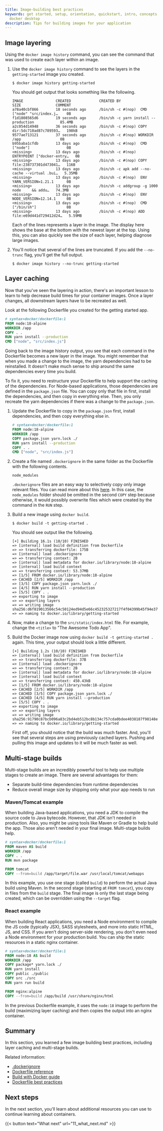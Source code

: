 ```yaml
---
title: Image-building best practices
keywords: get started, setup, orientation, quickstart, intro, concepts, containers,
  docker desktop
description: Tips for building images for your application
---
```


## Image layering

Using the `docker image history` command, you can see the command that was used
to create each layer within an image.

1. Use the `docker image history` command to see the layers in the `getting-started` image you
   created.

    ```console
    $ docker image history getting-started
    ```

    You should get output that looks something like the following.

    ```plaintext
    IMAGE               CREATED             CREATED BY                                      SIZE                COMMENT
    a78a40cbf866        18 seconds ago      /bin/sh -c #(nop)  CMD ["node" "src/index.j…    0B                  
    f1d1808565d6        19 seconds ago      /bin/sh -c yarn install --production            85.4MB              
    a2c054d14948        36 seconds ago      /bin/sh -c #(nop) COPY dir:5dc710ad87c789593…   198kB               
    9577ae713121        37 seconds ago      /bin/sh -c #(nop) WORKDIR /app                  0B                  
    b95baba1cfdb        13 days ago         /bin/sh -c #(nop)  CMD ["node"]                 0B                  
    <missing>           13 days ago         /bin/sh -c #(nop)  ENTRYPOINT ["docker-entry…   0B                  
    <missing>           13 days ago         /bin/sh -c #(nop) COPY file:238737301d473041…   116B                
    <missing>           13 days ago         /bin/sh -c apk add --no-cache --virtual .bui…   5.35MB              
    <missing>           13 days ago         /bin/sh -c #(nop)  ENV YARN_VERSION=1.21.1      0B                  
    <missing>           13 days ago         /bin/sh -c addgroup -g 1000 node     && addu…   74.3MB              
    <missing>           13 days ago         /bin/sh -c #(nop)  ENV NODE_VERSION=12.14.1     0B                  
    <missing>           13 days ago         /bin/sh -c #(nop)  CMD ["/bin/sh"]              0B                  
    <missing>           13 days ago         /bin/sh -c #(nop) ADD file:e69d441d729412d24…   5.59MB   
    ```

    Each of the lines represents a layer in the image. The display here shows the base at the bottom with
    the newest layer at the top. Using this, you can also quickly see the size of each layer, helping 
    diagnose large images.

2. You'll notice that several of the lines are truncated. If you add the `--no-trunc` flag, you'll get the
   full output.

    ```console
    $ docker image history --no-trunc getting-started
    ```

## Layer caching

Now that you've seen the layering in action, there's an important lesson to learn to help decrease build
times for your container images. Once a layer changes, all downstream layers have to be recreated as well.

Look at the following Dockerfile you created for the getting started app.

```dockerfile
# syntax=docker/dockerfile:1
FROM node:18-alpine
WORKDIR /app
COPY . .
RUN yarn install --production
CMD ["node", "src/index.js"]
```

Going back to the image history output, you see that each command in the Dockerfile becomes a new layer in the image.
You might remember that when you made a change to the image, the yarn dependencies had to be reinstalled. It doesn't make much sense to ship around the same dependencies every time you build.

To fix it, you need to restructure your Dockerfile to help support the caching
of the dependencies. For Node-based applications, those dependencies are defined
in the `package.json` file. You can copy only that file in first, install the
dependencies, and then copy in everything else. Then, you only recreate the yarn
dependencies if there was a change to the `package.json`.

1. Update the Dockerfile to copy in the `package.json` first, install dependencies, and then copy everything else in.

   ```dockerfile
   # syntax=docker/dockerfile:1
   FROM node:18-alpine
   WORKDIR /app
   COPY package.json yarn.lock ./
   RUN yarn install --production
   COPY . .
   CMD ["node", "src/index.js"]
   ```

2. Create a file named `.dockerignore` in the same folder as the Dockerfile with the following contents.

   ```ignore
   node_modules
   ```

    `.dockerignore` files are an easy way to selectively copy only image relevant files.
    You can read more about this
    [here](../build/building/context.md#dockerignore-files).
    In this case, the `node_modules` folder should be omitted in the second `COPY` step because otherwise,
    it would possibly overwrite files which were created by the command in the `RUN` step.

3. Build a new image using `docker build`.

    ```console
    $ docker build -t getting-started .
    ```

    You should see output like the following.

    ```plaintext
    [+] Building 16.1s (10/10) FINISHED
    => [internal] load build definition from Dockerfile
    => => transferring dockerfile: 175B
    => [internal] load .dockerignore
    => => transferring context: 2B
    => [internal] load metadata for docker.io/library/node:18-alpine
    => [internal] load build context
    => => transferring context: 53.37MB
    => [1/5] FROM docker.io/library/node:18-alpine
    => CACHED [2/5] WORKDIR /app
    => [3/5] COPY package.json yarn.lock ./
    => [4/5] RUN yarn install --production
    => [5/5] COPY . .
    => exporting to image
    => => exporting layers
    => => writing image     sha256:d6f819013566c54c50124ed94d5e66c452325327217f4f04399b45f94e37d25
    => => naming to docker.io/library/getting-started
    ```

4. Now, make a change to the `src/static/index.html` file. For example, change the `<title>` to "The Awesome Todo App".

5. Build the Docker image now using `docker build -t getting-started .` again. This time, your output should look a little different.

    ```plaintext
    [+] Building 1.2s (10/10) FINISHED
    => [internal] load build definition from Dockerfile
    => => transferring dockerfile: 37B
    => [internal] load .dockerignore
    => => transferring context: 2B
    => [internal] load metadata for docker.io/library/node:18-alpine
    => [internal] load build context
    => => transferring context: 450.43kB
    => [1/5] FROM docker.io/library/node:18-alpine
    => CACHED [2/5] WORKDIR /app
    => CACHED [3/5] COPY package.json yarn.lock ./
    => CACHED [4/5] RUN yarn install --production
    => [5/5] COPY . .
    => exporting to image
    => => exporting layers
    => => writing image     sha256:91790c87bcb096a83c2bd4eb512bc8b134c757cda0bdee4038187f98148e2eda
    => => naming to docker.io/library/getting-started
    ```

    First off, you should notice that the build was much faster. And, you'll see
    that several steps are using previously cached layers. Pushing and pulling
    this image and updates to it will be much faster as well. 

## Multi-stage builds

Multi-stage builds are an incredibly powerful
tool to help use multiple stages to create an image. There are several advantages for them:

- Separate build-time dependencies from runtime dependencies
- Reduce overall image size by shipping only what your app needs to run

### Maven/Tomcat example

When building Java-based applications, you need a JDK to compile the source code to Java bytecode. However,
that JDK isn't needed in production. Also, you might be using tools like Maven or Gradle to help build the app.
Those also aren't needed in your final image. Multi-stage builds help.

```dockerfile
# syntax=docker/dockerfile:1
FROM maven AS build
WORKDIR /app
COPY . .
RUN mvn package

FROM tomcat
COPY --from=build /app/target/file.war /usr/local/tomcat/webapps 
```

In this example, you use one stage (called `build`) to perform the actual Java build using Maven. In the second
stage (starting at `FROM tomcat`), you copy in files from the `build` stage. The final image is only the last stage
being created, which can be overridden using the `--target` flag.

### React example

When building React applications, you need a Node environment to compile the JS code (typically JSX), SASS stylesheets,
and more into static HTML, JS, and CSS. If you aren't doing server-side rendering, you don't even need a Node environment
for your production build. You can ship the static resources in a static nginx container.

```dockerfile
# syntax=docker/dockerfile:1
FROM node:18 AS build
WORKDIR /app
COPY package* yarn.lock ./
RUN yarn install
COPY public ./public
COPY src ./src
RUN yarn run build

FROM nginx:alpine
COPY --from=build /app/build /usr/share/nginx/html
```

In the previous Dockerfile example, it uses the `node:18` image to perform the build (maximizing layer caching) and then copies the output
into an nginx container.

## Summary

In this section, you learned a few image building best practices, including layer caching and multi-stage builds.

Related information:
 - [.dockerignore](../build/building/context.md#dockerignore-files)
 - [Dockerfile reference](../reference/dockerfile.md)
 - [Build with Docker guide](../build/guide/index.md)
 - [Dockerfile best practices](../develop/develop-images/dockerfile_best-practices.md)

## Next steps

In the next section, you'll learn about additional resources you can use to continue learning about containers.

{{< button text="What next" url="11_what_next.md" >}}
